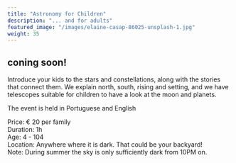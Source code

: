 ```yaml
---
title: "Astronomy for Children"
description: "... and for adults"
featured_image: "/images/elaine-casap-86025-unsplash-1.jpg"
weight: 35
---
```


## coning soon!

Introduce your kids to the stars and constellations, along with the stories that connect them.
We explain north, south, rising and setting, and we have telescopes suitable for children to have a look at the moon and planets.

The event is held in Portuguese and English

<!--more-->

Price: &euro; 20 per family\
Duration: 1h\
Age: 4 - 104\
Location: Anywhere where it is dark. That could be your backyard!\
Note: During summer the sky is only sufficiently dark from 10PM on.
